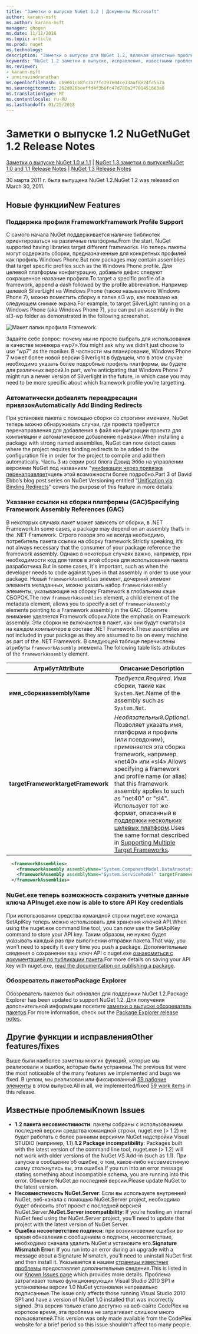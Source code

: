 ```yaml
---
title: "Заметки о выпуске NuGet 1.2 | Документы Microsoft"
author: karann-msft
ms.author: karann-msft
manager: ghogen
ms.date: 11/11/2016
ms.topic: article
ms.prod: nuget
ms.technology: 
description: "Заметки о выпуске для NuGet 1.2, включая известные проблемы, исправленные ошибки, добавленные функции и DCR."
keywords: "NuGet 1.2 заметки о выпуске, исправления, известными проблемами, добавлены функции, DCR"
ms.reviewer:
- karann-msft
- unniravindranathan
ms.openlocfilehash: cb9eb1cb8fc3a77fc297e04ce73aaf8e24fc557a
ms.sourcegitcommit: 262d026beeffd4f3b6fc47d780a2f701451663a8
ms.translationtype: MT
ms.contentlocale: ru-RU
ms.lasthandoff: 01/25/2018
---
```

# <a name="nuget-12-release-notes"></a><span data-ttu-id="74537-104">Заметки о выпуске 1.2 NuGet</span><span class="sxs-lookup"><span data-stu-id="74537-104">NuGet 1.2 Release Notes</span></span>

<span data-ttu-id="74537-105">[Заметки о выпуске NuGet 1.0 и 1.1](../release-notes/nuget-1.1.md) | [NuGet 1.3 заметки о выпуске](../release-notes/nuget-1.3.md)</span><span class="sxs-lookup"><span data-stu-id="74537-105">[NuGet 1.0 and 1.1 Release Notes](../release-notes/nuget-1.1.md) | [NuGet 1.3 Release Notes](../release-notes/nuget-1.3.md)</span></span>

<span data-ttu-id="74537-106">30 марта 2011 г. была выпущена NuGet 1.2.</span><span class="sxs-lookup"><span data-stu-id="74537-106">NuGet 1.2 was released on March 30, 2011.</span></span>

## <a name="new-features"></a><span data-ttu-id="74537-107">Новые функции</span><span class="sxs-lookup"><span data-stu-id="74537-107">New Features</span></span>

### <a name="framework-profile-support"></a><span data-ttu-id="74537-108">Поддержка профиля Framework</span><span class="sxs-lookup"><span data-stu-id="74537-108">Framework Profile Support</span></span>

<span data-ttu-id="74537-109">С самого начала NuGet поддерживается наличие библиотек ориентироваться на различные платформы.</span><span class="sxs-lookup"><span data-stu-id="74537-109">From the start, NuGet supported having libraries target different frameworks.</span></span> <span data-ttu-id="74537-110">Но теперь пакеты могут содержать сборки, предназначенные для конкретных профилей как профиль Windows Phone.</span><span class="sxs-lookup"><span data-stu-id="74537-110">But now packages may contain assemblies that target specific profiles such as the Windows Phone profile.</span></span> <span data-ttu-id="74537-111">Для целевой платформы конфигурацию, добавьте дефис следуют сокращенное название профиля.</span><span class="sxs-lookup"><span data-stu-id="74537-111">To target a specific profile of a framework, append a dash followed by the profile abbreviation.</span></span> <span data-ttu-id="74537-112">Например целевой SilverLight на Windows Phone (также называемого Windows Phone 7), можно поместить сборку в папке sl3 wp, как показано на следующем снимке экрана.</span><span class="sxs-lookup"><span data-stu-id="74537-112">For example, to target SilverLight running on a Windows Phone (aka Windows Phone 7), you can put an assembly in the sl3-wp folder as demonstrated in the following screenshot.</span></span>

![Макет папки профиля Framework](./media/framework-profile-support.png)

<span data-ttu-id="74537-114">Задайте себе вопрос: почему мы не просто выбрать для использования в качестве моникера «wp7».</span><span class="sxs-lookup"><span data-stu-id="74537-114">You might ask why we didn’t just choose to use “wp7” as the moniker.</span></span> <span data-ttu-id="74537-115">В частности мы планирование, Windows Phone 7 может более новой версии Silverlight в будущем, что в этом случае необходимо указать более подробные профиль платформы, вы будете для различных версий.</span><span class="sxs-lookup"><span data-stu-id="74537-115">In part, we’re anticipating that Windows Phone 7 might run a newer version of Silverlight in the future, in which case you may need to be more specific about which framework profile you’re targetting.</span></span>

### <a name="automatically-add-binding-redirects"></a><span data-ttu-id="74537-116">Автоматически добавлять переадресации привязок</span><span class="sxs-lookup"><span data-stu-id="74537-116">Automatically Add Binding Redirects</span></span>

<span data-ttu-id="74537-117">При установке пакета с помощью сборки со строгими именами, NuGet теперь можно обнаруживать случаи, где проекта требуется перенаправления для добавления в файл конфигурации проекта для компиляции и автоматическое добавление привязки.</span><span class="sxs-lookup"><span data-stu-id="74537-117">When installing a package with strong named assemblies, NuGet can now detect cases where the project requires binding redirects to be added to the configuration file in order for the project to compile and add them automatically.</span></span> <span data-ttu-id="74537-118">Часть 3 из серии post блога Дэвид Эббо на управлении версиями NuGet под названием "[унификации через привязка перенаправляет](http://blog.davidebbo.com/2011/01/nuget-versioning-part-3-unification-via.html)«цель этой возможности более подробно.</span><span class="sxs-lookup"><span data-stu-id="74537-118">Part 3 of David Ebbo’s blog post series on NuGet Versioning entitled “[Unification via Binding Redirects](http://blog.davidebbo.com/2011/01/nuget-versioning-part-3-unification-via.html)” covers the purpose of this feature in more details.</span></span>

<a name="framework-assembly-refs"></a>

### <a name="specifying-framework-assembly-references-gac"></a><span data-ttu-id="74537-119">Указание ссылки на сборки платформы (GAC)</span><span class="sxs-lookup"><span data-stu-id="74537-119">Specifying Framework Assembly References (GAC)</span></span>

<span data-ttu-id="74537-120">В некоторых случаях пакет может зависеть от сборки, в .NET Framework.</span><span class="sxs-lookup"><span data-stu-id="74537-120">In some cases, a package may depend on an assembly that’s in the .NET Framework.</span></span> <span data-ttu-id="74537-121">Строго говоря это не всегда необходимо, потребитель пакета ссылки на сборку framework.</span><span class="sxs-lookup"><span data-stu-id="74537-121">Strictly speaking, it’s not always necessary that the consumer of your package reference the framework assembly.</span></span> <span data-ttu-id="74537-122">Однако в некоторых случаях важно, например, при необходимости код для типов в этой сборке для использования пакета разработчика.</span><span class="sxs-lookup"><span data-stu-id="74537-122">But in some cases, it's important, such as when the developer needs to code against types in that assembly in order to use your package.</span></span> <span data-ttu-id="74537-123">Новый `frameworkAssemblies` элемент, дочерний элемент элемента метаданных, можно указать набор `frameworkAssembly` элементы, указывающие на сборку Framework в глобальном кэше СБОРОК.</span><span class="sxs-lookup"><span data-stu-id="74537-123">The new `frameworkAssemblies` element, a child element of the metadata element, allows you to specify a set of `frameworkAssembly` elements pointing to a Framework assembly in the GAC.</span></span> <span data-ttu-id="74537-124">Обратите внимание уделяется Framework сборки.</span><span class="sxs-lookup"><span data-stu-id="74537-124">Note the emphasis on Framework assembly.</span></span>
<span data-ttu-id="74537-125">Эти сборки не включаются в пакет, как они будут считаться на каждом компьютере в составе .NET Framework.</span><span class="sxs-lookup"><span data-stu-id="74537-125">These assemblies are not included in your package as they are assumed to be on every machine  as part of the .NET Framework.</span></span> <span data-ttu-id="74537-126">В следующей таблице перечислены атрибуты `frameworkAssembly` элемента.</span><span class="sxs-lookup"><span data-stu-id="74537-126">The following table lists attributes of the `frameworkAssembly` element.</span></span>


|<span data-ttu-id="74537-127">Атрибут</span><span class="sxs-lookup"><span data-stu-id="74537-127">Attribute</span></span> |<span data-ttu-id="74537-128">Описание:</span><span class="sxs-lookup"><span data-stu-id="74537-128">Description</span></span>|
|----------------|-----------|
|<span data-ttu-id="74537-129">**имя_сборки**</span><span class="sxs-lookup"><span data-stu-id="74537-129">**assemblyName**</span></span>|<span data-ttu-id="74537-130">*Требуется*.</span><span class="sxs-lookup"><span data-stu-id="74537-130">*Required*.</span></span> <span data-ttu-id="74537-131">Имя сборки, такие как `System.Net`.</span><span class="sxs-lookup"><span data-stu-id="74537-131">Name of the assembly such as `System.Net`.</span></span>|
|<span data-ttu-id="74537-132">**targetFramework**</span><span class="sxs-lookup"><span data-stu-id="74537-132">**targetFramework**</span></span>|<span data-ttu-id="74537-133">*Необязательный*.</span><span class="sxs-lookup"><span data-stu-id="74537-133">*Optional*.</span></span> <span data-ttu-id="74537-134">Позволяет указать имя, платформа и профиль (или псевдоним), применяется эта сборка framework, например «net40» или «sl4».</span><span class="sxs-lookup"><span data-stu-id="74537-134">Allows specifying a framework and profile name (or alias) that this framework assembly applies to such as "net40" or "sl4".</span></span> <span data-ttu-id="74537-135">Использует тот же формат, описанный в [поддержки нескольких целевых платформ](../create-packages/supporting-multiple-target-frameworks.md).</span><span class="sxs-lookup"><span data-stu-id="74537-135">Uses the same format described in [Supporting Multiple Target Frameworks](../create-packages/supporting-multiple-target-frameworks.md).</span></span>|

```xml
  <frameworkAssemblies>
    <frameworkAssembly assemblyName="System.ComponentModel.DataAnnotations" targetFramework="net40" />
    <frameworkAssembly assemblyName="System.ServiceModel" targetFramework="net40" />
  </frameworkAssemblies>
```

### <a name="nugetexe-now-is-able-to-store-api-key-credentials"></a><span data-ttu-id="74537-136">NuGet.exe теперь возможность сохранить учетные данные ключа API</span><span class="sxs-lookup"><span data-stu-id="74537-136">nuget.exe now is able to store API Key credentials</span></span>

<span data-ttu-id="74537-137">При использовании средства командной строки nuget.exe команда SetApiKey теперь можно использовать для хранения ключей API.</span><span class="sxs-lookup"><span data-stu-id="74537-137">When using the nuget.exe command line tool, you can now use the SetApiKey command to store your API key.</span></span> <span data-ttu-id="74537-138">Таким образом, не нужно будет указывать каждый раз при выполнении отправки пакета.</span><span class="sxs-lookup"><span data-stu-id="74537-138">That way, you won’t need to specify it every time you push a package.</span></span> <span data-ttu-id="74537-139">Дополнительные сведения о сохранении ваш ключ API с nuget.exe [ознакомиться с документацией по публикации пакета](../create-packages/publish-a-package.md).</span><span class="sxs-lookup"><span data-stu-id="74537-139">For more details on saving your API key with nuget.exe, [read the documentation on publishing a package](../create-packages/publish-a-package.md).</span></span>

### <a name="package-explorer"></a><span data-ttu-id="74537-140">Обозреватель пакетов</span><span class="sxs-lookup"><span data-stu-id="74537-140">Package Explorer</span></span>
<span data-ttu-id="74537-141">Обозреватель пакетов был обновлен для поддержки NuGet 1.2.</span><span class="sxs-lookup"><span data-stu-id="74537-141">Package Explorer has been updated to support NuGet 1.2.</span></span> <span data-ttu-id="74537-142">Для получения дополнительной информации посетите [заметки о выпуске обозреватель пакетов](http://nuget.codeplex.com/wikipage?title=New%20features%20in%20NuGet%20Package%20Explorer%201.0).</span><span class="sxs-lookup"><span data-stu-id="74537-142">For more information, check out the [Package Explorer release notes](http://nuget.codeplex.com/wikipage?title=New%20features%20in%20NuGet%20Package%20Explorer%201.0).</span></span>

## <a name="other-featuresfixes"></a><span data-ttu-id="74537-143">Другие функции и исправления</span><span class="sxs-lookup"><span data-stu-id="74537-143">Other features/fixes</span></span>

<span data-ttu-id="74537-144">Выше были наиболее заметны многих функций, которые мы реализовали и ошибок, которые были устранены.</span><span class="sxs-lookup"><span data-stu-id="74537-144">The previous list were the most noticeable of the many features we implemented and bugs we fixed.</span></span> <span data-ttu-id="74537-145">В целом, мы реализован или фиксированный [59 рабочие элементы](http://nuget.codeplex.com/workitem/list/advanced?keyword=&status=All&type=All&priority=All&release=NuGet%201.2&assignedTo=All&component=All&sortField=Votes&sortDirection=Descending&page=0) в этом выпуске.</span><span class="sxs-lookup"><span data-stu-id="74537-145">All in all, we implemented/fixed [59 work items](http://nuget.codeplex.com/workitem/list/advanced?keyword=&status=All&type=All&priority=All&release=NuGet%201.2&assignedTo=All&component=All&sortField=Votes&sortDirection=Descending&page=0) in this release.</span></span>

## <a name="known-issues"></a><span data-ttu-id="74537-146">Известные проблемы</span><span class="sxs-lookup"><span data-stu-id="74537-146">Known Issues</span></span>

* <span data-ttu-id="74537-147">**1.2 пакета несовместимости**: пакеты собраны с использованием последней версии средства командной строки, nuget.exe (> 1.2) не будет работать с более ранними версиями NuGet надстройки Visual STUDIO (например, 1.1).</span><span class="sxs-lookup"><span data-stu-id="74537-147">**1.2 Package incompatibility**: Packages built with the latest version of the command line tool, nuget.exe (> 1.2) will not work with older versions of the NuGet VS Add-in (such as 1.1).</span></span> <span data-ttu-id="74537-148">При запуске в сообщение об ошибке, о том, какое-либо несовместимую схему столкнулись вы, эта ошибка.</span><span class="sxs-lookup"><span data-stu-id="74537-148">If you run into an error message stating something about incompatible schema, you are running into this error.</span></span> <span data-ttu-id="74537-149">Обновите NuGet до последней версии.</span><span class="sxs-lookup"><span data-stu-id="74537-149">Please update NuGet to the latest version.</span></span>
* <span data-ttu-id="74537-150">**Несовместимость NuGet.Server**: Если вы используете внутренний NuGet, веб-канала с помощью NuGet.Server project, необходимо будет обновить этот проект с последней версией NuGet.Server.</span><span class="sxs-lookup"><span data-stu-id="74537-150">**NuGet.Server incompatibility**: If you’re hosting an internal NuGet feed using the NuGet.Server project, you’ll need to update that project with the latest version of NuGet.Server.</span></span>
* <span data-ttu-id="74537-151">**Ошибка несоответствие подписи**: при возникновении ошибки во время обновления с сообщением о подписи, несоответствие, необходимо сначала удалить NuGet и установите его.</span><span class="sxs-lookup"><span data-stu-id="74537-151">**Signature Mismatch Error**: If you run into an error during an upgrade with a message about a Signature Mismatch, you'll need to uninstall NuGet first and then install it.</span></span> <span data-ttu-id="74537-152">Указывается в нашем [страницы известные проблемы](../release-notes/Known-Issues.md) предоставляет дополнительные сведения.</span><span class="sxs-lookup"><span data-stu-id="74537-152">This is listed in our [Known Issues page](../release-notes/Known-Issues.md) which provides more details.</span></span> <span data-ttu-id="74537-153">Проблема затрагивает только функционирующих Visual Studio 2010 SP1 и установлены версии 1.0 NuGet установлен неправильно подписанные.</span><span class="sxs-lookup"><span data-stu-id="74537-153">The issue only affects those running Visual Studio 2010 SP1 and have a version of NuGet 1.0 installed that was incorrectly signed.</span></span> <span data-ttu-id="74537-154">Эта версия только стало доступно на веб-сайте CodePlex на короткое время, эта проблема не затрагивает слишком много пользователей.</span><span class="sxs-lookup"><span data-stu-id="74537-154">This version was only made available from the CodePlex website for a brief period so this issue shouldn't affect too many people.</span></span>